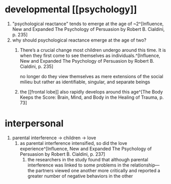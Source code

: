 # developmental [[psychology]]
1. "psychological reactance" tends to emerge at the age of ~2^[Influence, New and Expanded The Psychology of Persuasion by Robert B. Cialdini, p. 235]
2. why should psychological reactance emerge at the age of two?
	1. There’s a crucial change most children undergo around this time. It is when they first come to see themselves as individuals.^[Influence, New and Expanded The Psychology of Persuasion by Robert B. Cialdini, p. 235]
	   
	   no longer do they view themselves as mere extensions of the social milieu but rather as identifiable, singular, and separate beings
	2. the [[frontal lobe]] also rapidly develops around this age^[The Body Keeps the Score: Brain, Mind, and Body in the Healing of Trauma, p. 73]

# interpersonal
1. parental interference → children → love
	1. as parental interference intensified, so did the love experience^[Influence, New and Expanded The Psychology of Persuasion by Robert B. Cialdini, p. 237]
		1. the researchers in the study found that although parental interference was linked to some problems in the relationship—the partners viewed one another more critically and reported a greater number of negative behaviors in the other